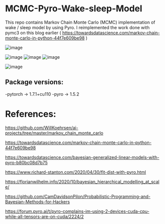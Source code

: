 # MCMC-Pyro-Wake-sleep-Model
 This repo contains Markov Chain Monte Carlo (MCMC) implementation of wake / sleep model by using Pyro. I reimplemented the work done with pymc3 on this blog earlier
 ( https://towardsdatascience.com/markov-chain-monte-carlo-in-python-44f7e609be98 )
 
![image](https://user-images.githubusercontent.com/29160749/138592169-c99298fd-3f4f-415c-af31-8a6a924077dc.png)

![image](https://user-images.githubusercontent.com/29160749/138588264-69c1b9db-227d-4bb2-b571-20ac758a7185.png)
![image](https://user-images.githubusercontent.com/29160749/138588296-2c638d99-8e1b-4f24-999b-2b340219fd6e.png)
![image](https://user-images.githubusercontent.com/29160749/138588277-343aee60-a279-4a20-8e6f-011c6919a71f.png)

![image](https://user-images.githubusercontent.com/29160749/138590896-5950180d-532a-4d0c-bf17-5b5b3ac03c29.png)

## Package versions:
-pytorch -> 1.7.1+cu110
-pyro -> 1.5.2

# References:
 
https://github.com/WillKoehrsen/ai-projects/tree/master/markov_chain_monte_carlo


https://towardsdatascience.com/markov-chain-monte-carlo-in-python-44f7e609be98


https://towardsdatascience.com/bayesian-generalized-linear-models-with-pyro-b80bc08d7b75


https://www.richard-stanton.com/2020/04/30/fit-dist-with-pyro.html


https://florianwilhelm.info/2020/10/bayesian_hierarchical_modelling_at_scale/


https://github.com/CamDavidsonPilon/Probabilistic-Programming-and-Bayesian-Methods-for-Hackers


https://forum.pyro.ai/t/pyro-complains-im-using-2-devices-cuda-cpu-while-all-tensors-are-on-cuda/2224/2
